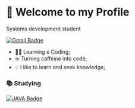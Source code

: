 # 👋 Welcome to my Profile 
Systems development student

[![Gmail Badge](https://img.shields.io/badge/-mailsondias7@gmail.com-e63946?style=flat-square&logo=Gmail&logoColor=white&link=mailto:mailsondias7@gmail.com)](mailto:mailsondias7@gmail.com)

- :man_technologist: Learning e Coding;
- :coffee: Turning caffeine into code;
-  💡 I like to learn and seek knowledge;

### :books: Studying
<a href="https://www.java.com/" target="_blank"> ![JAVA Badge](https://img.shields.io/badge/Java-ED8B00?style=for-the-badge&logo=java&logoColor=white)</a>
